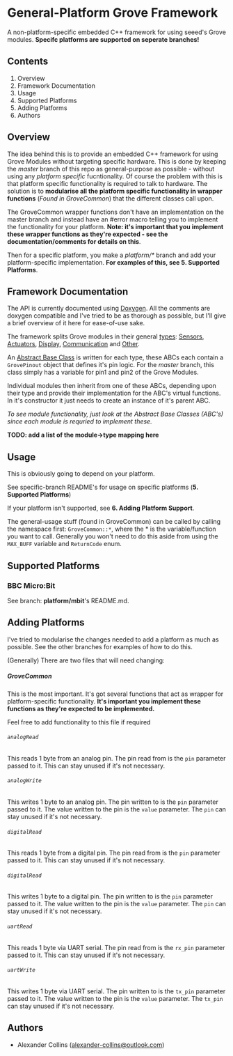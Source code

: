 # General-Platform Grove Framework
A non-platform-specific embedded C++ framework for using seeed's Grove modules.
**Specifc platforms are supported on seperate branches!**

## Contents
1. Overview
2. Framework Documentation
4. Usage
5. Supported Platforms
6. Adding Platforms
7. Authors

## Overview
The idea behind this is to provide an embedded C++ framework for using Grove Modules without targeting specific hardware. This is done by keeping the _master_ branch of this repo as general-purpose as possible - without using any _platform specific_ fucntionality. Of course the problem with this is that platform specific functionality is required to talk to hardware. The solution is to **modularise all the platform specific functionality in wrapper functions** (_Found in GroveCommon_) that the different classes call upon.

The GroveCommon wrapper functions don't have an implementation on the master branch and instead have an #error macro telling you to implement the functionality for your platform. **Note: it's important that you implement these wrapper functions as they're expected - see the documentation/comments for details on this**.

Then for a specific platform, you make a _platform/*_ branch and add your platform-specific implementation. **For examples of this, see 5. Supported Platforms**.


## Framework Documentation
The API is currently documented using [Doxygen](http://www.stack.nl/~dimitri/doxygen/). All the comments are doxygen compatible and I've tried to be as thorough as possible, but I'll give a brief overview of it here for ease-of-use sake.

The framework splits Grove modules in their general [types](http://wiki.seeed.cc/Grove/): [Sensors](http://wiki.seeed.cc/Sensor/), [Actuators](http://wiki.seeed.cc/Actuator/), [Display](http://wiki.seeed.cc/Display/), [Communication](http://wiki.seeed.cc/Communication/) and [Other](http://wiki.seeed.cc/Others/).

An [Abstract Base Class](https://isocpp.org/wiki/faq/abcs) is written for each type, these ABCs each contain a  ```GrovePinout``` object that defines it's pin logic. For the _master_ branch, this class simply has a variable for pin1 and pin2 of the Grove Modules.

Individual modules then inherit from one of these ABCs, depending upon their type and provide their implementation for the ABC's virtual functions. In it's constructor it just needs to create an instance of it's parent ABC.

_To see module functionality, just look at the _Abstract Base Classes_ (ABC's) since each module is requried to implement these._

**TODO: add a list of the module->type mapping here**

## Usage
This is obviously going to depend on your platform.

See specific-branch README's for usage on specific platforms (**5. Supported Platforms**)

If your platform isn't supported, see **6. Adding Platform Support**.

The general-usage stuff (found in GroveCommon) can be called by calling the namespace first: ```GroveCommon::*```, where the * is the variable/function you want to call. Generally you won't need to do this aside from using the ```MAX_BUFF``` variable and ```ReturnCode``` enum.

## Supported Platforms
### BBC Micro:Bit
See branch: **platform/mbit**'s README.md.

## Adding Platforms
I've tried to modularise the changes needed to add a platform as much as possible. See the other branches for examples of how to do this.

(Generally) There are two files that will need changing:

##### GroveCommon

This is the most important. It's got several functions that act as wrapper for platform-specific functionality. **It's important you implement these functions as they're expected to be implemented.**

Feel free to add functionality to this file if required

###### ```analogRead```
This reads 1 byte from an analog pin. The pin read from is the ```pin``` parameter passed to it. This can stay unused if it's not necessary.
###### ```analogWrite```
This writes 1 byte to an analog pin. The pin written to is the ```pin``` parameter passed to it. The value written to the pin is the ```value``` parameter. The ```pin``` can stay unused if it's not necessary.
###### ```digitalRead```
This reads 1 byte from a digital pin. The pin read from is the ```pin``` parameter passed to it. This can stay unused if it's not necessary.
###### ```digitalRead```
This writes 1 byte to a digital pin. The pin written to is the ```pin``` parameter passed to it. The value written to the pin is the ```value``` parameter. The ```pin``` can stay unused if it's not necessary.
###### ```uartRead```
This reads 1 byte via UART serial. The pin read from is the ```rx_pin``` parameter passed to it. This can stay unused if it's not necessary.
###### ```uartWrite```
This writes 1 byte via UART serial. The pin written to is the ```tx_pin``` parameter passed to it. The value written to the pin is the ```value``` parameter. The ```tx_pin``` can stay unused if it's not necessary.

## Authors
- Alexander Collins (alexander-collins@outlook.com)